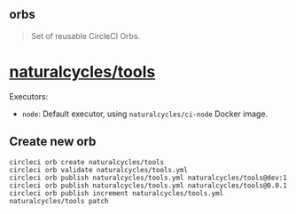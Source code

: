 
## orbs

> Set of reusable CircleCI Orbs.

# [naturalcycles/tools](https://circleci.com/orbs/registry/orb/naturalcycles/tools)

Executors:

- `node`: Default executor, using `naturalcycles/ci-node` Docker image.


## Create new orb

    circleci orb create naturalcycles/tools
    circleci orb validate naturalcycles/tools.yml
    circleci orb publish naturalcycles/tools.yml naturalcycles/tools@dev:1
    circleci orb publish naturalcycles/tools.yml naturalcycles/tools@0.0.1
    circleci orb publish increment naturalcycles/tools.yml naturalcycles/tools patch
